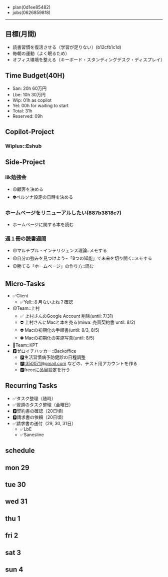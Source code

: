 - plan(0d1ee85482)
- jobs(06268598f8)
---

## 目標(月間)
- 読書習慣を復活させる（学習が足りない）(b12cfb1c1d)
- 毎朝の運動（よく眠るため）
- オフィス環境を整える（キーボード・スタンディングデスク・ディスプレイ）

## Time Budget(40H)
- San: 20h 60万円
- Lbe: 10h 30万円
- Wip: 01h as copilot
- Yel: 00h for waiting to start
- Total: 31h
- Reserved: 09h

## Copilot-Project
### Wiplus::Eshub
## Side-Project
### iik勉強会
- 🟡顧客を決める
- ⛔️ペルソナ設定の日時を決める

### ホームページをリニューアルしたい(887b3818c7)
- ホームページに関する本を読む

### 週１冊の読書週間
- 🟡マルチプル・インテリジェンス理論::メモする
- 🟡自分の強みを見つけよう~「8つの知能」で未来を切り開く::メモする
- 🟡勝てる「ホームページ」の作り方::読む

## Micro-Tasks
- ✅Client
  - ✅Yell::８月ないよね？確認
- 🟡Team::上村
  - ✅ 上村さんのGoogle Account 削除(until: 7/31)
  - ⛔️ 上村さんにMacと本を売る(miwa: 売買契約書 until: 8/2)
  - ⛔️ Macの初期化の手順書(until: 8/3, 8/5)
  - ⛔️ Macの初期化の実施写真(until: 8/5)
- 📌Team::KPT
- 🅿️ゼロイチハッカー::Backoffice
  - 🅿️生活習慣病予防健診の日程調整
  - 🅿️t350071@gmail.com などの、テスト用アカウントを作る
  - 🅿️freeeに品目設定を行う

## Recurring Tasks
- ✅タスク整理（随時）
- ✅翌週のタスク整理（金曜日）
- 🅿️契約書の確認（20日頃）
- 🅿️請求書の依頼（20日頃）
- ✅請求書の送付（29, 30, 31日）
  - ✅LbE
  - ✅Sanesline

## schedule
## mon 29
## tue 30
## wed 31
## thu 1
## fri 2
## sat 3
## sun 4
